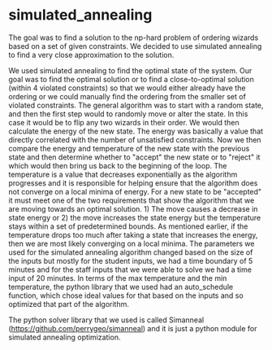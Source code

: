 # simulated_annealing

The goal was to find a solution to the np-hard problem of ordering wizards based on a set of given constraints. We decided to use simulated annealing to find a very close approximation to the solution.

We used simulated annealing to find the optimal state of the system. Our goal was to find the optimal solution or to find a close-to-optimal solution (within 4 violated constraints) so that we would either already have the ordering or we could manually find the ordering from the smaller set of violated constraints. The general algorithm was to start with a random state, and then the first step would to randomly move or alter the state. In this case it would be to flip any two wizards in their order. We would then calculate the energy of the new state. The energy was basically a value that directly correlated with the number of unsatisfied constraints. Now we then compare the energy and temperature of the new state with the previous state and then determine whether to "accept" the new state or to "reject" it which would then bring us back to the beginning of the loop. The temperature is a value that decreases exponentially as the algorithm progresses and it is responsible for helping ensure that the algorithm does not converge on a local minima of energy. For a new state to be "accepted" it must meet one of the two requirements that show the algorithm that we are moving towards an optimal solution. 1) The move causes a decrease in state energy or 2) the move increases the state energy but the temperature stays within a set of predetermined bounds. As mentioned earlier, if the temperature drops too much after taking a state that increases the energy, then we are most likely converging on a local minima. The parameters we used for the simulated annealing algorithm changed based on the size of the inputs but mostly for the student inputs, we had a time boundary of 5 minutes and for the staff inputs that we were able to solve we had a time input of 20 minutes. In terms of the max temperature and the min temperature, the python library that we used had an auto_schedule function, which chose ideal values for that based on the inputs and so optimized that part of the algorithm.


The python solver library that we used is called Simanneal (https://github.com/perrygeo/simanneal) and it is just a python module for simulated annealing optimization.

